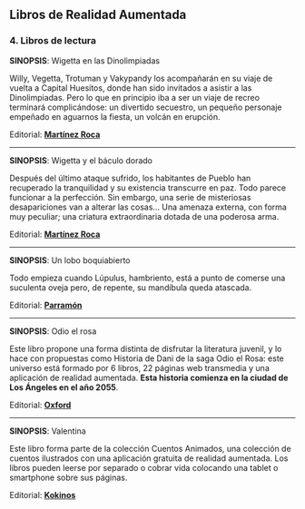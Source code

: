 ## Libros de Realidad Aumentada

### 4\. Libros de lectura

**SINOPSIS**: Wigetta en las Dinolimpiadas

Willy, Vegetta, Trotuman y Vakypandy los acompañarán en su viaje de vuelta a Capital Huesitos, donde han sido invitados a asistir a las Dinolimpiadas. Pero lo que en principio iba a ser un viaje de recreo terminará complicándose: un divertido secuestro, un pequeño personaje empeñado en aguarnos la fiesta, un volcán en erupción.  

Editorial: **[Martínez Roca](https://www.planetadelibros.com/libro-wigetta-en-las-dinolimpiadas/216985#soporte/216985)**

---


**SINOPSIS**: Wigetta y el báculo dorado

Después del último ataque sufrido, los habitantes de Pueblo han recuperado la tranquilidad y su existencia transcurre en paz. Todo parece funcionar a la perfección. Sin embargo, una serie de misteriosas desapariciones van a alterar las cosas… Una amenaza externa, con forma muy peculiar; una criatura extraordinaria dotada de una poderosa arma.

Editorial: **[Martínez Roca](https://www.planetadelibros.com/libro-wigetta-y-el-baculo-dorado/200915#soporte/200915)**  

---

**SINOPSIS**: Un lobo boquiabierto

Todo empieza cuando Lúpulus, hambriento, está a punto de comerse una suculenta oveja pero, de repente, su mandíbula queda atascada.

Editorial: **[Parramón](https://www.boolino.es/es/libros-cuentos/un-lobo-boquiabierto/)**

---

**SINOPSIS**:  Odio el rosa

Este libro propone una forma distinta de disfrutar la literatura juvenil, y lo hace con propuestas como Historia de Dani de la saga Odio el Rosa: este universo está formado por 6 libros, 22 páginas web transmedia y una aplicación de realidad aumentada. **Esta historia comienza en la ciudad de Los Ángeles en el año 2055**.  

Editorial: **[Oxford](http://www.odioelrosa.com/tag/oxford-university-press/)**

---

**SINOPSIS**: Valentina

Este libro forma parte de la colección Cuentos Animados, una colección de cuentos ilustrados con una aplicación gratuita de realidad aumentada. Los libros pueden leerse por separado o cobrar vida colocando una tablet o smartphone sobre sus páginas.  

Editorial: **[Kokinos](http://www.editorialkokinos.com/libro/valentina)**